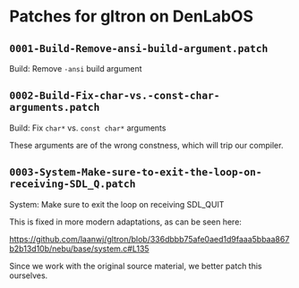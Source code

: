 # Patches for gltron on DenLabOS

## `0001-Build-Remove-ansi-build-argument.patch`

Build: Remove `-ansi` build argument


## `0002-Build-Fix-char-vs.-const-char-arguments.patch`

Build: Fix `char*` vs. `const char*` arguments

These arguments are of the wrong constness, which will trip our
compiler.

## `0003-System-Make-sure-to-exit-the-loop-on-receiving-SDL_Q.patch`

System: Make sure to exit the loop on receiving SDL_QUIT

This is fixed in more modern adaptations, as can be seen here:

https://github.com/laanwj/gltron/blob/336dbbb75afe0aed1d9faaa5bbaa867b2b13d10b/nebu/base/system.c#L135

Since we work with the original source material, we better patch this
ourselves.

